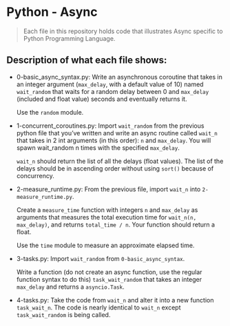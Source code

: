 # Python - Async
> Each file in this repository holds code that illustrates Async
> specific to Python Programming Language.

## Description of what each file shows:
* 0-basic_async_syntax.py: Write an asynchronous coroutine that takes in an integer argument (`max_delay`, with a default value of 10) named `wait_random` that waits for a random delay between 0 and `max_delay` (included and float value) seconds and eventually returns it.

	Use the `random` module.

* 1-concurrent_coroutines.py: Import `wait_random` from the previous python file that you’ve written and write an async routine called `wait_n` that takes in 2 int arguments (in this order): `n` and `max_delay`. You will spawn wait_random n times with the specified `max_delay`.

	`wait_n` should return the list of all the delays (float values). The list of the delays should be in ascending order without using `sort()` because of concurrency.

* 2-measure_runtime.py: From the previous file, import `wait_n` into `2-measure_runtime.py`.

	Create a `measure_time` function with integers `n` and `max_delay` as arguments that measures the total execution time for `wait_n(n, max_delay)`, and returns `total_time / n`. Your function should return a float.

	Use the `time` module to measure an approximate elapsed time.

* 3-tasks.py: Import `wait_random` from `0-basic_async_syntax`.

	Write a function (do not create an async function, use the regular function syntax to do this) `task_wait_random` that takes an integer `max_delay` and returns a `asyncio.Task`.

* 4-tasks.py: Take the code from `wait_n` and alter it into a new function `task_wait_n`. The code is nearly identical to `wait_n` except `task_wait_random` is being called.
